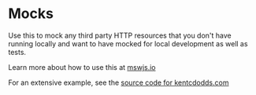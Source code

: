 # Mocks

Use this to mock any third party HTTP resources that you don't have running locally and want to have mocked for local
development as well as tests.

Learn more about how to use this at [mswjs.io](https://mswjs.io/)

For an extensive example, see the
[source code for kentcdodds.com](https://github.com/kentcdodds/kentcdodds.com/blob/main/mocks/index.ts)
